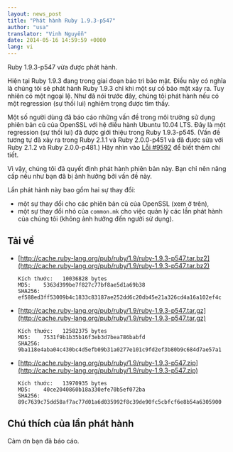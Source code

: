 ```yaml
---
layout: news_post
title: "Phát hành Ruby 1.9.3-p547"
author: "usa"
translator: "Vinh Nguyễn"
date: 2014-05-16 14:59:59 +0000
lang: vi
---
```


Ruby 1.9.3-p547 vừa được phát hành.

Hiện tại Ruby 1.9.3 đang trong giai đoạn bảo trì bảo mật.
Điều này có nghĩa là chúng tôi sẽ phát hành Ruby 1.9.3 chỉ khi một sự cố bảo mật xảy ra.
Tuy nhiên có một ngoại lệ.
Như đã nói trước đây, chúng tôi phát hành nếu có một regression (sự thối lui) nghiêm trọng được tìm thấy.

Một số người dùng đã báo cáo những vấn đề trong môi trường sử dụng phiên bản cũ của OpenSSL với hệ điều hành Ubuntu 10.04 LTS.
Đây là một regression (sự thối lui) đã được giới thiệu trong Ruby 1.9.3-p545.
(Vấn đề tương tự đã xảy ra trong Ruby 2.1.1 và Ruby 2.0.0-p451 và đã được sửa với Ruby 2.1.2 và Ruby 2.0.0-p481.)
Hãy nhìn vào [Lỗi #9592](https://bugs.ruby-lang.org/issues/9592) để biết thêm chi tiết.

Vì vậy, chúng tôi đã quyết định phát hành phiên bản này.
Bạn chỉ nên nâng cấp nếu như bạn đã bị ảnh hưởng bởi vấn đề này.

Lần phát hành này bao gồm hai sự thay đổi:

* một sự thay đổi cho các phiên bản cũ của OpenSSL (xem ở trên),
* một sự thay đổi nhỏ của `common.mk` cho việc quản lý các lần phát hành của chúng tôi (không ảnh hưởng đến người sử dụng).

## Tải về

* [http://cache.ruby-lang.org/pub/ruby/1.9/ruby-1.9.3-p547.tar.bz2](http://cache.ruby-lang.org/pub/ruby/1.9/ruby-1.9.3-p547.tar.bz2)

      Kích thước:   10036828 bytes
      MD5:    5363d399be7f827c77bf8ae5d1a69b38
      SHA256: ef588ed3ff53009b4c1833c83187ae252dd6c20db45e21a326cd4a16a102ef4c

* [http://cache.ruby-lang.org/pub/ruby/1.9/ruby-1.9.3-p547.tar.gz](http://cache.ruby-lang.org/pub/ruby/1.9/ruby-1.9.3-p547.tar.gz)

      Kích thước:   12582375 bytes
      MD5:    7531f9b1b35b16f3eb3d7bea786babfd
      SHA256: 9ba118e4aba04c430bc4d5efb09b31a0277e101c9fd2ef3b80b9c684d7ae57a1

* [http://cache.ruby-lang.org/pub/ruby/1.9/ruby-1.9.3-p547.zip](http://cache.ruby-lang.org/pub/ruby/1.9/ruby-1.9.3-p547.zip)

      Kích thước:   13970935 bytes
      MD5:    40ce2040860b18a330efe70b5ef072ba
      SHA256: 89c7639c75dd58af7ac77d01a6d035992f8c39de90fc5cbfcf6e8b54a6305900

## Chú thích của lần phát hành

Cảm ơn bạn đã báo cáo.